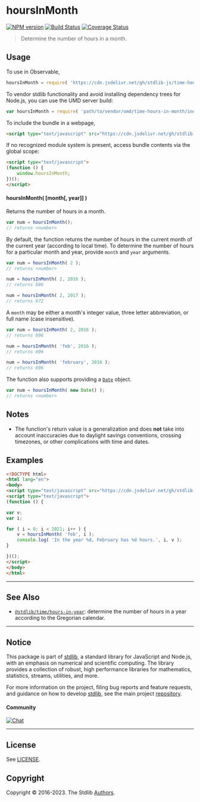 <!--

@license Apache-2.0

Copyright (c) 2018 The Stdlib Authors.

Licensed under the Apache License, Version 2.0 (the "License");
you may not use this file except in compliance with the License.
You may obtain a copy of the License at

   http://www.apache.org/licenses/LICENSE-2.0

Unless required by applicable law or agreed to in writing, software
distributed under the License is distributed on an "AS IS" BASIS,
WITHOUT WARRANTIES OR CONDITIONS OF ANY KIND, either express or implied.
See the License for the specific language governing permissions and
limitations under the License.

-->

# hoursInMonth

[![NPM version][npm-image]][npm-url] [![Build Status][test-image]][test-url] [![Coverage Status][coverage-image]][coverage-url] <!-- [![dependencies][dependencies-image]][dependencies-url] -->

> Determine the number of hours in a month.



<section class="usage">

## Usage

To use in Observable,

```javascript
hoursInMonth = require( 'https://cdn.jsdelivr.net/gh/stdlib-js/time-hours-in-month@umd/browser.js' )
```

To vendor stdlib functionality and avoid installing dependency trees for Node.js, you can use the UMD server build:

```javascript
var hoursInMonth = require( 'path/to/vendor/umd/time-hours-in-month/index.js' )
```

To include the bundle in a webpage,

```html
<script type="text/javascript" src="https://cdn.jsdelivr.net/gh/stdlib-js/time-hours-in-month@umd/browser.js"></script>
```

If no recognized module system is present, access bundle contents via the global scope:

```html
<script type="text/javascript">
(function () {
    window.hoursInMonth;
})();
</script>
```

#### hoursInMonth( \[month\[, year]] )

Returns the number of hours in a month.

```javascript
var num = hoursInMonth();
// returns <number>
```

By default, the function returns the number of hours in the current month of the current year (according to local time). To determine the number of hours for a particular month and year, provide `month` and `year` arguments.

```javascript
var num = hoursInMonth( 2 );
// returns <number>

num = hoursInMonth( 2, 2016 );
// returns 696

num = hoursInMonth( 2, 2017 );
// returns 672
```

A `month` may be either a month's integer value, three letter abbreviation, or full name (case insensitive).

```javascript
var num = hoursInMonth( 2, 2016 );
// returns 696

num = hoursInMonth( 'feb', 2016 );
// returns 696

num = hoursInMonth( 'february', 2016 );
// returns 696
```

The function also supports providing a [`Date`][date-object] object.

```javascript
var num = hoursInMonth( new Date() );
// returns <number>
```

</section>

<!-- /.usage -->

<section class="notes">

## Notes

-   The function's return value is a generalization and does **not** take into account inaccuracies due to daylight savings conventions, crossing timezones, or other complications with time and dates. 

</section>

<!-- /.notes -->

<section class="examples">

## Examples

<!-- eslint no-undef: "error" -->

```html
<!DOCTYPE html>
<html lang="en">
<body>
<script type="text/javascript" src="https://cdn.jsdelivr.net/gh/stdlib-js/time-hours-in-month@umd/browser.js"></script>
<script type="text/javascript">
(function () {

var v;
var i;

for ( i = 0; i < 2021; i++ ) {
    v = hoursInMonth( 'feb', i );
    console.log( 'In the year %d, February has %d hours.', i, v );
}

})();
</script>
</body>
</html>
```

</section>

<!-- /.examples -->



<!-- Section for related `stdlib` packages. Do not manually edit this section, as it is automatically populated. -->

<section class="related">

* * *

## See Also

-   <span class="package-name">[`@stdlib/time/hours-in-year`][@stdlib/time/hours-in-year]</span><span class="delimiter">: </span><span class="description">determine the number of hours in a year according to the Gregorian calendar.</span>

</section>

<!-- /.related -->

<!-- Section for all links. Make sure to keep an empty line after the `section` element and another before the `/section` close. -->


<section class="main-repo" >

* * *

## Notice

This package is part of [stdlib][stdlib], a standard library for JavaScript and Node.js, with an emphasis on numerical and scientific computing. The library provides a collection of robust, high performance libraries for mathematics, statistics, streams, utilities, and more.

For more information on the project, filing bug reports and feature requests, and guidance on how to develop [stdlib][stdlib], see the main project [repository][stdlib].

#### Community

[![Chat][chat-image]][chat-url]

---

## License

See [LICENSE][stdlib-license].


## Copyright

Copyright &copy; 2016-2023. The Stdlib [Authors][stdlib-authors].

</section>

<!-- /.stdlib -->

<!-- Section for all links. Make sure to keep an empty line after the `section` element and another before the `/section` close. -->

<section class="links">

[npm-image]: http://img.shields.io/npm/v/@stdlib/time-hours-in-month.svg
[npm-url]: https://npmjs.org/package/@stdlib/time-hours-in-month

[test-image]: https://github.com/stdlib-js/time-hours-in-month/actions/workflows/test.yml/badge.svg?branch=main
[test-url]: https://github.com/stdlib-js/time-hours-in-month/actions/workflows/test.yml?query=branch:main

[coverage-image]: https://img.shields.io/codecov/c/github/stdlib-js/time-hours-in-month/main.svg
[coverage-url]: https://codecov.io/github/stdlib-js/time-hours-in-month?branch=main

<!--

[dependencies-image]: https://img.shields.io/david/stdlib-js/time-hours-in-month.svg
[dependencies-url]: https://david-dm.org/stdlib-js/time-hours-in-month/main

-->

[chat-image]: https://img.shields.io/gitter/room/stdlib-js/stdlib.svg
[chat-url]: https://gitter.im/stdlib-js/stdlib/

[stdlib]: https://github.com/stdlib-js/stdlib

[stdlib-authors]: https://github.com/stdlib-js/stdlib/graphs/contributors

[umd]: https://github.com/umdjs/umd
[es-module]: https://developer.mozilla.org/en-US/docs/Web/JavaScript/Guide/Modules

[deno-url]: https://github.com/stdlib-js/time-hours-in-month/tree/deno
[umd-url]: https://github.com/stdlib-js/time-hours-in-month/tree/umd
[esm-url]: https://github.com/stdlib-js/time-hours-in-month/tree/esm
[branches-url]: https://github.com/stdlib-js/time-hours-in-month/blob/main/branches.md

[stdlib-license]: https://raw.githubusercontent.com/stdlib-js/time-hours-in-month/main/LICENSE

[date-object]: https://developer.mozilla.org/en-US/docs/Web/JavaScript/Reference/Global_Objects/Date

<!-- <related-links> -->

[@stdlib/time/hours-in-year]: https://github.com/stdlib-js/time-hours-in-year/tree/umd

<!-- </related-links> -->

</section>

<!-- /.links -->
